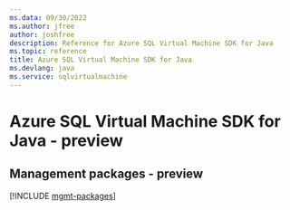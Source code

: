 ```yaml
---
ms.data: 09/30/2022
ms.author: jfree
author: joshfree
description: Reference for Azure SQL Virtual Machine SDK for Java
ms.topic: reference
title: Azure SQL Virtual Machine SDK for Java
ms.devlang: java
ms.service: sqlvirtualmachine
---
```

# Azure SQL Virtual Machine SDK for Java - preview

## Management packages - preview
[!INCLUDE [mgmt-packages](sql-virtual-machine-mgmt-index.md)]